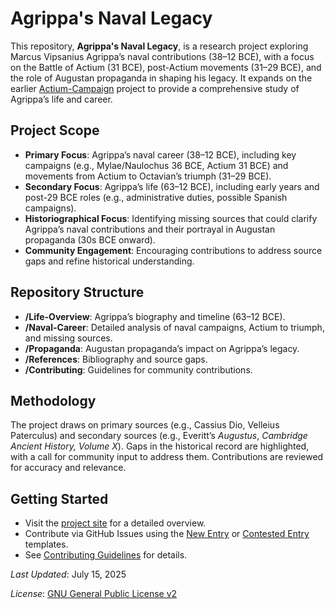 # Agrippa's Naval Legacy

This repository, **Agrippa's Naval Legacy**, is a research project exploring Marcus Vipsanius Agrippa’s naval contributions (38–12 BCE), with a focus on the Battle of Actium (31 BCE), post-Actium movements (31–29 BCE), and the role of Augustan propaganda in shaping his legacy. It expands on the earlier [Actium-Campaign](https://github.com/davidrstansfield/Actium-Campaign) project to provide a comprehensive study of Agrippa’s life and career.

## Project Scope
- **Primary Focus**: Agrippa’s naval career (38–12 BCE), including key campaigns (e.g., Mylae/Naulochus 36 BCE, Actium 31 BCE) and movements from Actium to Octavian’s triumph (31–29 BCE).
- **Secondary Focus**: Agrippa’s life (63–12 BCE), including early years and post-29 BCE roles (e.g., administrative duties, possible Spanish campaigns).
- **Historiographical Focus**: Identifying missing sources that could clarify Agrippa’s naval contributions and their portrayal in Augustan propaganda (30s BCE onward).
- **Community Engagement**: Encouraging contributions to address source gaps and refine historical understanding.

## Repository Structure
- **/Life-Overview**: Agrippa’s biography and timeline (63–12 BCE).
- **/Naval-Career**: Detailed analysis of naval campaigns, Actium to triumph, and missing sources.
- **/Propaganda**: Augustan propaganda’s impact on Agrippa’s legacy.
- **/References**: Bibliography and source gaps.
- **/Contributing**: Guidelines for community contributions.

## Methodology
The project draws on primary sources (e.g., Cassius Dio, Velleius Paterculus) and secondary sources (e.g., Everitt’s *Augustus*, *Cambridge Ancient History, Volume X*). Gaps in the historical record are highlighted, with a call for community input to address them. Contributions are reviewed for accuracy and relevance.

## Getting Started
- Visit the [project site](https://davidrstansfield.github.io/Agrippas-Naval-Legacy/) for a detailed overview.
- Contribute via GitHub Issues using the [New Entry](https://github.com/davidrstansfield/Agrippas-Naval-Legacy/issues/new?template=new_entry.md) or [Contested Entry](https://github.com/davidrstansfield/Agrippas-Naval-Legacy/issues/new?template=contested_entry.md) templates.
- See [Contributing Guidelines](./Contributing/guidelines.md) for details.

*Last Updated*: July 15, 2025

*License*: [GNU General Public License v2](LICENSE)